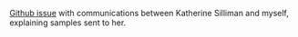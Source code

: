 
[Github issue](https://github.com/RobertsLab/project-olympia.oyster-genomic/issues/34#event-1497598684) with communications between Katherine Silliman and myself, explaining samples sent to her. 
